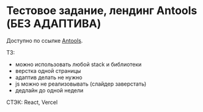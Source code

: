 # Тестовое задание, лендинг Antools (БЕЗ АДАПТИВА)

Доступно по ссылке [Antools](https://antools-seven.vercel.app/).

ТЗ:
- можно использовать любой stack и библиотеки
- верстка одной страницы
- адаптив делать не нужно
- js можно не реализовывать (слайдер заверстать)
- дедлайн до одной недели

СТЭК: React, Vercel